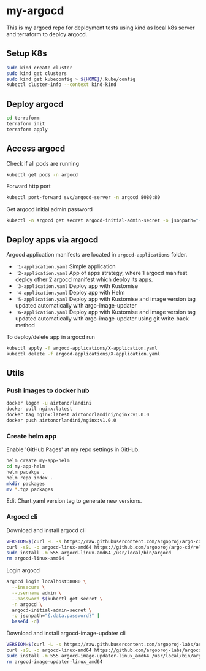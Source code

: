 # my-argocd
This is my argocd repo for deployment tests using kind as local k8s server and terraform to deploy argocd.

## Setup K8s
```sh
sudo kind create cluster
sudo kind get clusters
sudo kind get kubeconfig > ${HOME}/.kube/config
kubectl cluster-info --context kind-kind
```

## Deploy argocd
```sh
cd terraform
terraform init
terraform apply
```

## Access argocd
Check if all pods are running
```sh
kubectl get pods -n argocd
```

Forward http port
```sh
kubectl port-forward svc/argocd-server -n argocd 8080:80
```

Get argocd initial admin password
```sh
kubectl -n argocd get secret argocd-initial-admin-secret -o jsonpath="{.data.password}" | base64 -d
```

## Deploy apps via argocd
Argocd application manifests are located in `argocd-applications` folder.

* `'1-application.yaml` Simple application
* `'2-application.yaml` App of apps strategy, where 1 argocd manifest deploy other 2 argocd manifest which deploy its apps.
* `'3-application.yaml` Deploy app with Kustomise
* `'4-application.yaml` Deploy app with Helm
* `'5-application.yaml` Deploy app with Kustomise and image version tag updated automatically with argo-image-updater
* `'6-application.yaml` Deploy app with Kustomise and image version tag updated automatically with argo-image-updater using git write-back method

To deploy/delete app in argocd run
```sh
kubectl apply -f argocd-applications/X-application.yaml
kubectl delete -f argocd-applications/X-application.yaml
```

## Utils
### Push images to docker hub
```sh
docker logon -u airtonorlandini
docker pull nginx:latest
docker tag nginx:latest airtonorlandini/nginx:v1.0.0
docker push airtonorlandini/nginx:v1.0.0
```

### Create helm app
Enable 'GitHub Pages' at my repo settings in GitHub.
```sh
helm create my-app-helm
cd my-app-helm
helm pacakge .
helm repo index . 
mkdir packages
mv *.tgz packages
```
Edit Chart.yaml version tag to generate new versions. 

### Argocd cli
Download and install argocd cli
```sh
VERSION=$(curl -L -s https://raw.githubusercontent.com/argoproj/argo-cd/stable/VERSION)
curl -sSL -o argocd-linux-amd64 https://github.com/argoproj/argo-cd/releases/download/v$VERSION/argocd-linux-amd64
sudo install -m 555 argocd-linux-amd64 /usr/local/bin/argocd
rm argocd-linux-amd64
```

Login argocd
```sh
argocd login localhost:8080 \
  --insecure \
  --username admin \
  --password $(kubectl get secret \
  -n argocd \
  argocd-initial-admin-secret \
  -o jsonpath="{.data.password}" |
  base64 -d)
```

Download and install argocd-image-updater cli
```sh
VERSION=$(curl -L -s https://raw.githubusercontent.com/argoproj-labs/argocd-image-updater/stable/VERSION)
curl -sSL -o argocd-linux-amd64 https://github.com/argoproj-labs/argocd-image-updater/releases/download/v$VERSION/argocd-image-updater-linux_amd64 
sudo install -m 555 argocd-image-updater-linux_amd64 /usr/local/bin/argocd-image-updater
rm argocd-image-updater-linux_amd64
```
